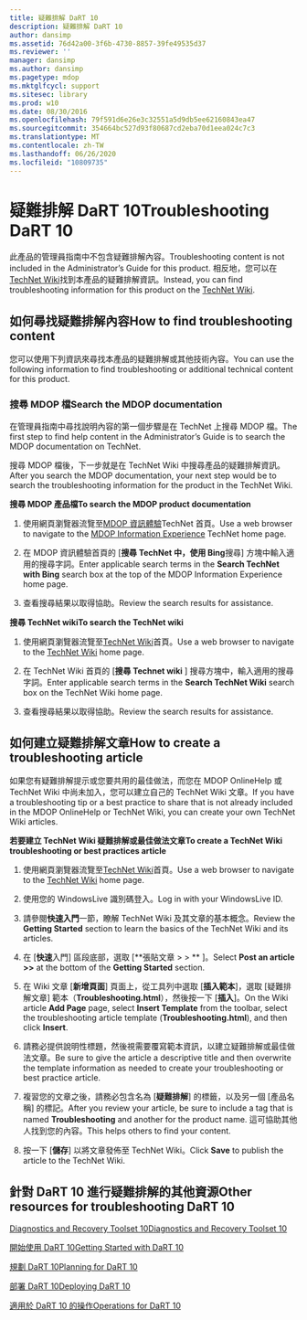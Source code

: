 ```yaml
---
title: 疑難排解 DaRT 10
description: 疑難排解 DaRT 10
author: dansimp
ms.assetid: 76d42a00-3f6b-4730-8857-39fe49535d37
ms.reviewer: ''
manager: dansimp
ms.author: dansimp
ms.pagetype: mdop
ms.mktglfcycl: support
ms.sitesec: library
ms.prod: w10
ms.date: 08/30/2016
ms.openlocfilehash: 79f591d6e26e3c32551a5d9db5ee62160843ea47
ms.sourcegitcommit: 354664bc527d93f80687cd2eba70d1eea024c7c3
ms.translationtype: MT
ms.contentlocale: zh-TW
ms.lasthandoff: 06/26/2020
ms.locfileid: "10809735"
---
```

# <span data-ttu-id="e15f1-103">疑難排解 DaRT 10</span><span class="sxs-lookup"><span data-stu-id="e15f1-103">Troubleshooting DaRT 10</span></span>


<span data-ttu-id="e15f1-104">此產品的管理員指南中不包含疑難排解內容。</span><span class="sxs-lookup"><span data-stu-id="e15f1-104">Troubleshooting content is not included in the Administrator’s Guide for this product.</span></span> <span data-ttu-id="e15f1-105">相反地，您可以在[TechNet Wiki](https://go.microsoft.com/fwlink/p/?LinkId=224905)找到本產品的疑難排解資訊。</span><span class="sxs-lookup"><span data-stu-id="e15f1-105">Instead, you can find troubleshooting information for this product on the [TechNet Wiki](https://go.microsoft.com/fwlink/p/?LinkId=224905).</span></span>

## <span data-ttu-id="e15f1-106">如何尋找疑難排解內容</span><span class="sxs-lookup"><span data-stu-id="e15f1-106">How to find troubleshooting content</span></span>


<span data-ttu-id="e15f1-107">您可以使用下列資訊來尋找本產品的疑難排解或其他技術內容。</span><span class="sxs-lookup"><span data-stu-id="e15f1-107">You can use the following information to find troubleshooting or additional technical content for this product.</span></span>

### <span data-ttu-id="e15f1-108">搜尋 MDOP 檔</span><span class="sxs-lookup"><span data-stu-id="e15f1-108">Search the MDOP documentation</span></span>

<span data-ttu-id="e15f1-109">在管理員指南中尋找說明內容的第一個步驟是在 TechNet 上搜尋 MDOP 檔。</span><span class="sxs-lookup"><span data-stu-id="e15f1-109">The first step to find help content in the Administrator’s Guide is to search the MDOP documentation on TechNet.</span></span>

<span data-ttu-id="e15f1-110">搜尋 MDOP 檔後，下一步就是在 TechNet Wiki 中搜尋產品的疑難排解資訊。</span><span class="sxs-lookup"><span data-stu-id="e15f1-110">After you search the MDOP documentation, your next step would be to search the troubleshooting information for the product in the TechNet Wiki.</span></span>

**<span data-ttu-id="e15f1-111">搜尋 MDOP 產品檔</span><span class="sxs-lookup"><span data-stu-id="e15f1-111">To search the MDOP product documentation</span></span>**

1.  <span data-ttu-id="e15f1-112">使用網頁瀏覽器流覽至[MDOP 資訊體驗](https://go.microsoft.com/fwlink/?LinkId=236032)TechNet 首頁。</span><span class="sxs-lookup"><span data-stu-id="e15f1-112">Use a web browser to navigate to the [MDOP Information Experience](https://go.microsoft.com/fwlink/?LinkId=236032) TechNet home page.</span></span>

2.  <span data-ttu-id="e15f1-113">在 MDOP 資訊體驗首頁的 [**搜尋 TechNet 中，使用 Bing**搜尋] 方塊中輸入適用的搜尋字詞。</span><span class="sxs-lookup"><span data-stu-id="e15f1-113">Enter applicable search terms in the **Search TechNet with Bing** search box at the top of the MDOP Information Experience home page.</span></span>

3.  <span data-ttu-id="e15f1-114">查看搜尋結果以取得協助。</span><span class="sxs-lookup"><span data-stu-id="e15f1-114">Review the search results for assistance.</span></span>

**<span data-ttu-id="e15f1-115">搜尋 TechNet wiki</span><span class="sxs-lookup"><span data-stu-id="e15f1-115">To search the TechNet wiki</span></span>**

1.  <span data-ttu-id="e15f1-116">使用網頁瀏覽器流覽至[TechNet Wiki](https://go.microsoft.com/fwlink/p/?LinkId=224905)首頁。</span><span class="sxs-lookup"><span data-stu-id="e15f1-116">Use a web browser to navigate to the [TechNet Wiki](https://go.microsoft.com/fwlink/p/?LinkId=224905) home page.</span></span>

2.  <span data-ttu-id="e15f1-117">在 TechNet Wiki 首頁的 [**搜尋 Technet wiki** ] 搜尋方塊中，輸入適用的搜尋字詞。</span><span class="sxs-lookup"><span data-stu-id="e15f1-117">Enter applicable search terms in the **Search TechNet Wiki** search box on the TechNet Wiki home page.</span></span>

3.  <span data-ttu-id="e15f1-118">查看搜尋結果以取得協助。</span><span class="sxs-lookup"><span data-stu-id="e15f1-118">Review the search results for assistance.</span></span>

## <span data-ttu-id="e15f1-119">如何建立疑難排解文章</span><span class="sxs-lookup"><span data-stu-id="e15f1-119">How to create a troubleshooting article</span></span>


<span data-ttu-id="e15f1-120">如果您有疑難排解提示或您要共用的最佳做法，而您在 MDOP OnlineHelp 或 TechNet Wiki 中尚未加入，您可以建立自己的 TechNet Wiki 文章。</span><span class="sxs-lookup"><span data-stu-id="e15f1-120">If you have a troubleshooting tip or a best practice to share that is not already included in the MDOP OnlineHelp or TechNet Wiki, you can create your own TechNet Wiki articles.</span></span>

**<span data-ttu-id="e15f1-121">若要建立 TechNet Wiki 疑難排解或最佳做法文章</span><span class="sxs-lookup"><span data-stu-id="e15f1-121">To create a TechNet Wiki troubleshooting or best practices article</span></span>**

1.  <span data-ttu-id="e15f1-122">使用網頁瀏覽器流覽至[TechNet Wiki](https://go.microsoft.com/fwlink/p/?LinkId=224905)首頁。</span><span class="sxs-lookup"><span data-stu-id="e15f1-122">Use a web browser to navigate to the [TechNet Wiki](https://go.microsoft.com/fwlink/p/?LinkId=224905) home page.</span></span>

2.  <span data-ttu-id="e15f1-123">使用您的 WindowsLive 識別碼登入。</span><span class="sxs-lookup"><span data-stu-id="e15f1-123">Log in with your WindowsLive ID.</span></span>

3.  <span data-ttu-id="e15f1-124">請參閱**快速入門**一節，瞭解 TechNet Wiki 及其文章的基本概念。</span><span class="sxs-lookup"><span data-stu-id="e15f1-124">Review the **Getting Started** section to learn the basics of the TechNet Wiki and its articles.</span></span>

4.  <span data-ttu-id="e15f1-125">在 [**快速**入門] 區段底部，選取 [\*\*張貼文章 &gt; &gt; \*\* ]。</span><span class="sxs-lookup"><span data-stu-id="e15f1-125">Select **Post an article &gt;&gt;** at the bottom of the **Getting Started** section.</span></span>

5.  <span data-ttu-id="e15f1-126">在 Wiki 文章 [**新增頁面**] 頁面上，從工具列中選取 [**插入範本**]，選取 [疑難排解文章] 範本（**Troubleshooting.html**），然後按一下 [**插入**]。</span><span class="sxs-lookup"><span data-stu-id="e15f1-126">On the Wiki article **Add Page** page, select **Insert Template** from the toolbar, select the troubleshooting article template (**Troubleshooting.html**), and then click **Insert**.</span></span>

6.  <span data-ttu-id="e15f1-127">請務必提供說明性標題，然後視需要覆寫範本資訊，以建立疑難排解或最佳做法文章。</span><span class="sxs-lookup"><span data-stu-id="e15f1-127">Be sure to give the article a descriptive title and then overwrite the template information as needed to create your troubleshooting or best practice article.</span></span>

7.  <span data-ttu-id="e15f1-128">複習您的文章之後，請務必包含名為 [**疑難排解**] 的標籤，以及另一個 [產品名稱] 的標記。</span><span class="sxs-lookup"><span data-stu-id="e15f1-128">After you review your article, be sure to include a tag that is named **Troubleshooting** and another for the product name.</span></span> <span data-ttu-id="e15f1-129">這可協助其他人找到您的內容。</span><span class="sxs-lookup"><span data-stu-id="e15f1-129">This helps others to find your content.</span></span>

8.  <span data-ttu-id="e15f1-130">按一下 [**儲存**] 以將文章發佈至 TechNet Wiki。</span><span class="sxs-lookup"><span data-stu-id="e15f1-130">Click **Save** to publish the article to the TechNet Wiki.</span></span>

## <span data-ttu-id="e15f1-131">針對 DaRT 10 進行疑難排解的其他資源</span><span class="sxs-lookup"><span data-stu-id="e15f1-131">Other resources for troubleshooting DaRT 10</span></span>


[<span data-ttu-id="e15f1-132">Diagnostics and Recovery Toolset 10</span><span class="sxs-lookup"><span data-stu-id="e15f1-132">Diagnostics and Recovery Toolset 10</span></span>](index.md)

[<span data-ttu-id="e15f1-133">開始使用 DaRT 10</span><span class="sxs-lookup"><span data-stu-id="e15f1-133">Getting Started with DaRT 10</span></span>](getting-started-with-dart-10.md)

[<span data-ttu-id="e15f1-134">規劃 DaRT 10</span><span class="sxs-lookup"><span data-stu-id="e15f1-134">Planning for DaRT 10</span></span>](planning-for-dart-10.md)

[<span data-ttu-id="e15f1-135">部署 DaRT 10</span><span class="sxs-lookup"><span data-stu-id="e15f1-135">Deploying DaRT 10</span></span>](deploying-dart-10.md)

[<span data-ttu-id="e15f1-136">適用於 DaRT 10 的操作</span><span class="sxs-lookup"><span data-stu-id="e15f1-136">Operations for DaRT 10</span></span>](operations-for-dart-10.md)

 

 





